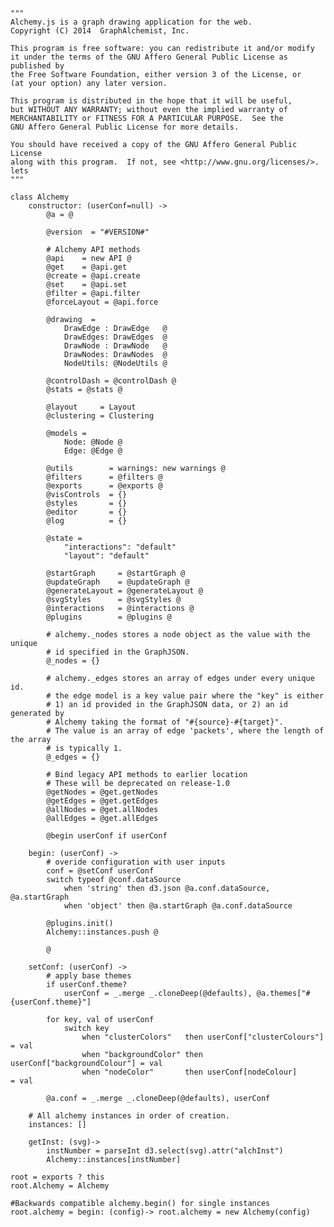 <!-- For the next release
---
position: 8
title: Anotated Source
---
-->

    """
    Alchemy.js is a graph drawing application for the web.
    Copyright (C) 2014  GraphAlchemist, Inc.

    This program is free software: you can redistribute it and/or modify
    it under the terms of the GNU Affero General Public License as published by
    the Free Software Foundation, either version 3 of the License, or
    (at your option) any later version.

    This program is distributed in the hope that it will be useful,
    but WITHOUT ANY WARRANTY; without even the implied warranty of
    MERCHANTABILITY or FITNESS FOR A PARTICULAR PURPOSE.  See the
    GNU Affero General Public License for more details.

    You should have received a copy of the GNU Affero General Public License
    along with this program.  If not, see <http://www.gnu.org/licenses/>.
    lets
    """

    class Alchemy
        constructor: (userConf=null) ->
            @a = @

            @version  = "#VERSION#"

            # Alchemy API methods
            @api    = new API @
            @get    = @api.get
            @create = @api.create
            @set    = @api.set
            @filter = @api.filter
            @forceLayout = @api.force

            @drawing  =
                DrawEdge : DrawEdge   @
                DrawEdges: DrawEdges  @
                DrawNode : DrawNode   @
                DrawNodes: DrawNodes  @
                NodeUtils: @NodeUtils @
            
            @controlDash = @controlDash @
            @stats = @stats @

            @layout     = Layout
            @clustering = Clustering

            @models =
                Node: @Node @
                Edge: @Edge @

            @utils        = warnings: new warnings @
            @filters      = @filters @
            @exports      = @exports @
            @visControls  = {}
            @styles       = {}
            @editor       = {}
            @log          = {}

            @state =
                "interactions": "default"
                "layout": "default"

            @startGraph     = @startGraph @
            @updateGraph    = @updateGraph @
            @generateLayout = @generateLayout @
            @svgStyles      = @svgStyles @
            @interactions   = @interactions @
            @plugins        = @plugins @

	        # alchemy._nodes stores a node object as the value with the unique
            # id specified in the GraphJSON.
            @_nodes = {}

            # alchemy._edges stores an array of edges under every unique id.
            # the edge model is a key value pair where the "key" is either
            # 1) an id provided in the GraphJSON data, or 2) an id generated by
            # Alchemy taking the format of "#{source}-#{target}".
            # The value is an array of edge 'packets', where the length of the array
            # is typically 1.
            @_edges = {}

            # Bind legacy API methods to earlier location
            # These will be deprecated on release-1.0
            @getNodes = @get.getNodes
            @getEdges = @get.getEdges
            @allNodes = @get.allNodes
            @allEdges = @get.allEdges

            @begin userConf if userConf

        begin: (userConf) ->
            # overide configuration with user inputs
            conf = @setConf userConf
            switch typeof @conf.dataSource
                when 'string' then d3.json @a.conf.dataSource, @a.startGraph
                when 'object' then @a.startGraph @a.conf.dataSource
            
            @plugins.init()
            Alchemy::instances.push @

            @

        setConf: (userConf) ->
            # apply base themes
            if userConf.theme?
                userConf = _.merge _.cloneDeep(@defaults), @a.themes["#{userConf.theme}"]

            for key, val of userConf
                switch key
                    when "clusterColors"   then userConf["clusterColours"]   = val
                    when "backgroundColor" then userConf["backgroundColour"] = val
                    when "nodeColor"       then userConf[nodeColour]         = val

            @a.conf = _.merge _.cloneDeep(@defaults), userConf

        # All alchemy instances in order of creation.
        instances: []

        getInst: (svg)->
            instNumber = parseInt d3.select(svg).attr("alchInst")
            Alchemy::instances[instNumber]

    root = exports ? this
    root.Alchemy = Alchemy

    #Backwards compatible alchemy.begin() for single instances
    root.alchemy = begin: (config)-> root.alchemy = new Alchemy(config)
